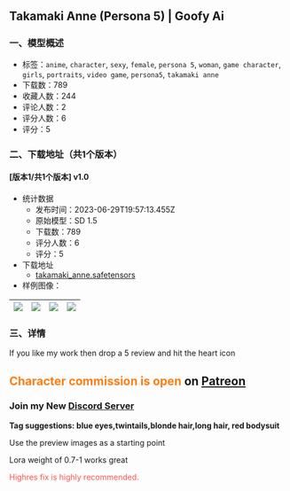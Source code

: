 ## Takamaki Anne (Persona 5) | Goofy Ai
### 一、模型概述

- 标签：`anime`, `character`, `sexy`, `female`, `persona 5`, `woman`, `game character`, `girls`, `portraits`, `video game`, `persona5`, `takamaki anne`
- 下载数：789
- 收藏人数：244
- 评论人数：2
- 评分人数：6
- 评分：5

### 二、下载地址（共1个版本）

#### [版本1/共1个版本] v1.0

- 统计数据
  - 发布时间：2023-06-29T19:57:13.455Z
  - 原始模型：SD 1.5
  - 下载数：789
  - 评分人数：6
  - 评分：5
- 下载地址
  - [takamaki_anne.safetensors](https://civitai.com/api/download/models/106841)
- 样例图像：

| <img src="https://image.civitai.com/xG1nkqKTMzGDvpLrqFT7WA/82b7556b-aede-48d0-9963-8e79ac29d322/width=450/1338457.jpeg" /> | <img src="https://image.civitai.com/xG1nkqKTMzGDvpLrqFT7WA/30b11ae6-f995-4ddb-9e65-ab42d90824ce/width=450/1338459.jpeg" /> | <img src="https://image.civitai.com/xG1nkqKTMzGDvpLrqFT7WA/fb09aba8-5830-4646-b5b8-ae34676f6989/width=450/1338461.jpeg" /> | <img src="https://image.civitai.com/xG1nkqKTMzGDvpLrqFT7WA/868634ca-c887-4eb4-9492-353b6b3c5384/width=450/1338458.jpeg" /> |
| ---- | ---- | ---- | ---- |


### 三、详情
<p>If you like my work then drop a 5 review and hit the heart icon</p><h2 id="heading-20"><span style="color:rgb(253, 126, 20)">Character commission is open</span> on <a target="_blank" rel="ugc" href="https://patreon.com/goofyai">Patreon</a></h2><h3 id="heading-21">Join my New <a target="_blank" rel="ugc" href="https://discord.gg/M8yAsU9ZhC"><strong>Discord Server</strong></a></h3><p><strong>Tag suggestions: blue eyes,twintails,blonde hair,long hair, red bodysuit</strong></p><p>Use the preview images as a starting point</p><p>Lora weight of 0.7-1 works great</p><p><span style="color:rgb(250, 82, 82)">Highres fix is highly recommended.</span></p>